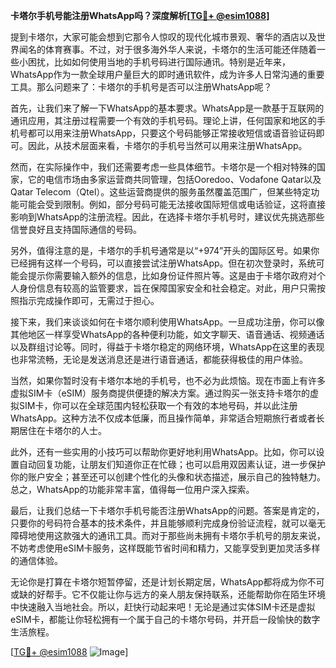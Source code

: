 **卡塔尔手机号能注册WhatsApp吗？深度解析[[TG💪+ @esim1088](https://t.me/s/esim1088)]**

提到卡塔尔，大家可能会想到它那令人惊叹的现代化城市景观、奢华的酒店以及世界闻名的体育赛事。不过，对于很多海外华人来说，卡塔尔的生活可能还伴随着一些小困扰，比如如何使用当地的手机号码进行国际通讯。特别是近年来，WhatsApp作为一款全球用户量巨大的即时通讯软件，成为许多人日常沟通的重要工具。那么问题来了：卡塔尔的手机号是否可以注册WhatsApp呢？

首先，让我们来了解一下WhatsApp的基本要求。WhatsApp是一款基于互联网的通讯应用，其注册过程需要一个有效的手机号码。理论上讲，任何国家和地区的手机号都可以用来注册WhatsApp，只要这个号码能够正常接收短信或语音验证码即可。因此，从技术层面来看，卡塔尔的手机号当然可以用来注册WhatsApp。

然而，在实际操作中，我们还需要考虑一些具体细节。卡塔尔是一个相对特殊的国家，它的电信市场由多家运营商共同管理，包括Ooredoo、Vodafone Qatar以及Qatar Telecom（Qtel）。这些运营商提供的服务虽然覆盖范围广，但某些特定功能可能会受到限制。例如，部分号码可能无法接收国际短信或电话验证，这将直接影响到WhatsApp的注册流程。因此，在选择卡塔尔手机号时，建议优先挑选那些信誉良好且支持国际通信的号码。

另外，值得注意的是，卡塔尔的手机号通常是以“+974”开头的国际区号。如果你已经拥有这样一个号码，可以直接尝试注册WhatsApp。但在初次登录时，系统可能会提示你需要输入额外的信息，比如身份证件照片等。这是由于卡塔尔政府对个人身份信息有较高的监管要求，旨在保障国家安全和社会稳定。对此，用户只需按照指示完成操作即可，无需过于担心。

接下来，我们来谈谈如何在卡塔尔顺利使用WhatsApp。一旦成功注册，你可以像其他地区一样享受WhatsApp的各种便利功能，如文字聊天、语音通话、视频通话以及群组讨论等。同时，得益于卡塔尔稳定的网络环境，WhatsApp在这里的表现也非常流畅，无论是发送消息还是进行语音通话，都能获得极佳的用户体验。

当然，如果你暂时没有卡塔尔本地的手机号，也不必为此烦恼。现在市面上有许多虚拟SIM卡（eSIM）服务商提供便捷的解决方案。通过购买一张支持卡塔尔的虚拟SIM卡，你可以在全球范围内轻松获取一个有效的本地号码，并以此注册WhatsApp。这种方法不仅成本低廉，而且操作简单，非常适合短期旅行者或者长期居住在卡塔尔的人士。

此外，还有一些实用的小技巧可以帮助你更好地利用WhatsApp。比如，你可以设置自动回复功能，让朋友们知道你正在忙碌；也可以启用双因素认证，进一步保护你的账户安全；甚至还可以创建个性化的头像和状态描述，展示自己的独特魅力。总之，WhatsApp的功能非常丰富，值得每一位用户深入探索。

最后，让我们总结一下卡塔尔手机号能否注册WhatsApp的问题。答案是肯定的，只要你的号码符合基本的技术条件，并且能够顺利完成身份验证流程，就可以毫无障碍地使用这款强大的通讯工具。而对于那些尚未拥有卡塔尔手机号的朋友来说，不妨考虑使用eSIM卡服务，这样既能节省时间和精力，又能享受到更加灵活多样的通信体验。

无论你是打算在卡塔尔短暂停留，还是计划长期定居，WhatsApp都将成为你不可或缺的好帮手。它不仅能让你与远方的亲人朋友保持联系，还能帮助你在陌生环境中快速融入当地社会。所以，赶快行动起来吧！无论是通过实体SIM卡还是虚拟eSIM卡，都能让你轻松拥有一个属于自己的卡塔尔号码，并开启一段愉快的数字生活旅程。

[[TG💪+ @esim1088](https://t.me/s/esim1088) ![Image](https://i.postimg.cc/4NQfJmqS/Snipaste-2025-05-13-00-14-12.png)]